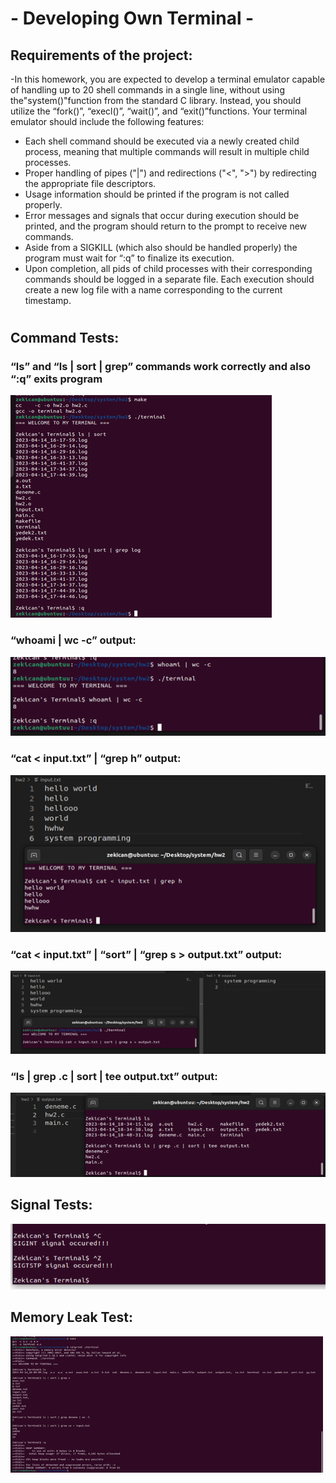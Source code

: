 # - Developing Own Terminal -
## Requirements of the project:
-In this homework, you are expected to develop a terminal emulator capable of handling up to 20 shell commands in a single line, without using the"system()"function from the standard C library. Instead, you should utilize the “fork()”, “execl()”, “wait()”, and “exit()”functions. Your terminal emulator should include the following features: 

- Each shell command should be executed via a newly created child process, meaning that multiple commands will result in multiple child processes. 
- Proper handling of pipes ("|") and redirections ("<", ">") by redirecting the appropriate file descriptors. 
- Usage information should be printed if the program is not called properly. 
- Error messages and signals that occur during execution should be printed, and the program should return to the prompt to receive new commands. 
- Aside from a SIGKILL (which also should be handled properly) the program must wait for “:q” to finalize its execution.
- Upon completion, all pids of child processes with their corresponding commands should be logged in a separate file. Each execution should create a new log file with a name corresponding to the current timestamp. 
#
#
## Command Tests:

### “ls” and “ls | sort | grep” commands work correctly and also “:q” exits program

<img src="screenshots/Picture1.png">

### “whoami | wc -c” output:

<img src="screenshots/Picture2.png">

### “cat < input.txt” | “grep h” output:

<img src="screenshots/Picture3.png">

### “cat < input.txt” | “sort” | “grep s > output.txt” output:

<img src="screenshots/Picture4.png">

### “ls | grep .c | sort | tee output.txt” output:

<img src="screenshots/Picture5.png">

## Signal Tests:

<img src="screenshots/Picture6.png">

## Memory Leak Test:

<img src="screenshots/Picture8.png" width="500">
